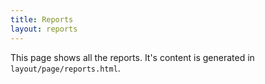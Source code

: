 ```yaml
---
title: Reports
layout: reports
---
```


This page shows all the reports. It's content is generated in `layout/page/reports.html`.
